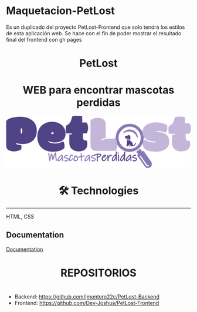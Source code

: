 # Maquetacion-PetLost
Es un duplicado del proyecto PetLost-Frontend que solo tendrá los estilos de esta aplicación web. Se hace con el fin de poder mostrar el resultado final del frontend con gh pages



<h1 align=center> PetLost </h1>

<h1 align=center> WEB para encontrar mascotas perdidas </h1>


<img src="./assets/logos/logo2.png" alt="Logo">

<h1 align=center> 🛠 Technologies </h1>
<hr/>
HTML, CSS


## Documentation

[Documentation](https://github.com/onfevs/PetLost/tree/main/Documentacion)


<h1 align=center>REPOSITORIOS<h1>

# 
- Backend: https://github.com/jmontero22c/PetLost-Backend
- Frontend: https://github.com/Dev-Joshua/PetLost-Frontend
